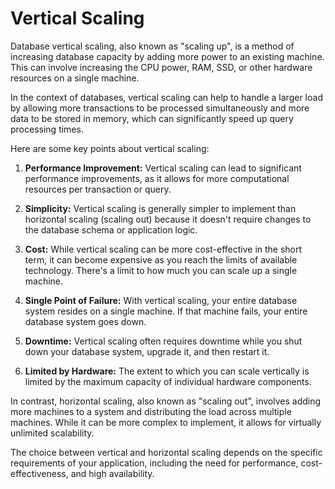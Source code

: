 # Vertical Scaling

Database vertical scaling, also known as "scaling up", is a method of increasing database capacity by adding more power to an existing machine. This can involve increasing the CPU power, RAM, SSD, or other hardware resources on a single machine.

In the context of databases, vertical scaling can help to handle a larger load by allowing more transactions to be processed simultaneously and more data to be stored in memory, which can significantly speed up query processing times.

Here are some key points about vertical scaling:

1. **Performance Improvement:** Vertical scaling can lead to significant performance improvements, as it allows for more computational resources per transaction or query.

2. **Simplicity:** Vertical scaling is generally simpler to implement than horizontal scaling (scaling out) because it doesn't require changes to the database schema or application logic.

3. **Cost:** While vertical scaling can be more cost-effective in the short term, it can become expensive as you reach the limits of available technology. There's a limit to how much you can scale up a single machine.

4. **Single Point of Failure:** With vertical scaling, your entire database system resides on a single machine. If that machine fails, your entire database system goes down.

5. **Downtime:** Vertical scaling often requires downtime while you shut down your database system, upgrade it, and then restart it.

6. **Limited by Hardware:** The extent to which you can scale vertically is limited by the maximum capacity of individual hardware components. 

In contrast, horizontal scaling, also known as "scaling out", involves adding more machines to a system and distributing the load across multiple machines. While it can be more complex to implement, it allows for virtually unlimited scalability. 

The choice between vertical and horizontal scaling depends on the specific requirements of your application, including the need for performance, cost-effectiveness, and high availability.
